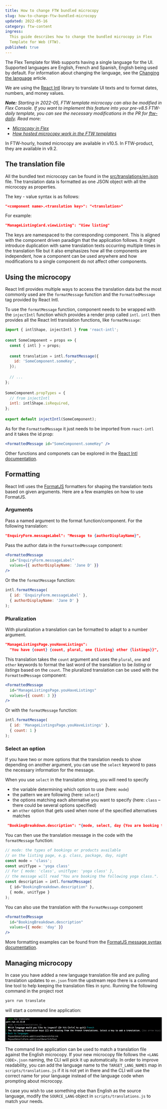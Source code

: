 ```yaml
---
title: How to change FTW bundled microcopy
slug: how-to-change-ftw-bundled-microcopy
updated: 2022-05-16
category: ftw-content
ingress:
  This guide describes how to change the bundled microcopy in Flex
  Template for Web (FTW).
published: true
---
```


The Flex Template for Web supports having a single language for the UI.
Supported languages are English, French and Spanish, English being used
by default. For information about changing the language, see the
[Changing the language](/ftw/how-to-change-ftw-language) article.

We are using the [React Intl](https://github.com/yahoo/react-intl)
library to translate UI texts and to format dates, numbers, and money
values.

_**Note:** Starting in 2022-05, FTW template microcopy can also be
modified in Flex Console. If you want to implement this feature into
your pre-v8.5 FTW-daily template, you can see the necessary
modifications in the PR for
[ftw-daily](https://github.com/sharetribe/ftw-daily/pull/1510). Read
more:_

- _[Microcopy in Flex](/concepts/microcopy/)_
- _[How hosted microcopy work in the FTW templates](/ftw/hosted-microcopy/)_

<extrainfo title="FTW-hourly and FTW-product versions with hosted microcopy">
In FTW-hourly, hosted microcopy are available in v10.5. In FTW-product, they are available in v9.2.
</extrainfo>

## The translation file

All the bundled text microcopy can be found in the
[src/translations/en.json](https://github.com/sharetribe/flex-template-web/blob/master/src/translations/en.json)
file. The translation data is formatted as one JSON object with all the
microcopy as properties.

The key - value syntax is as follows:

```json
"<component name>.<translation key>": "<translation>"
```

For example:

```json
"ManageListingCard.viewListing": "View listing"
```

The keys are namespaced to the corresponding component. This is aligned
with the component driven paradigm that the application follows. It
might introduce duplication with same translation texts occurring
multiple times in the translation file but it also emphasizes how all
the components are independent, how a component can be used anywhere and
how modifications to a single component do not affect other components.

## Using the microcopy

React Intl provides multiple ways to access the translation data but the
most commonly used are the `formatMessage` function and the
`FormattedMessage` tag provided by React Intl.

To use the `formatMessage` function, component needs to be wrapped with
the `injectIntl` function which provides a render prop called `intl`.
`intl` then provides all the React Intl translation functions, like
`formatMessage`:

```js
import { intlShape, injectIntl } from 'react-intl';

const SomeComponent = props => {
  const { intl } = props;

  const translation = intl.formatMessage({
    id: 'SomeComponent.someKey',
  });

  // ...
};

SomeComponent.propTypes = {
  // from injectIntl
  intl: intlShape.isRequired,
};

export default injectIntl(SomeComponent);
```

As for the `FormattedMessage` it just needs to be imported from
`react-intl` and it takes the id prop:

```jsx
<FormattedMessage id="SomeComponent.someKey" />
```

Other functions and componets can be explored in the
[React Intl documentation](https://github.com/yahoo/react-intl/wiki).

## Formatting

React Intl uses the [FormatJS](https://formatjs.io/) formatters for
shaping the translation texts based on given arguments. Here are a few
examples on how to use FormatJS.

### Arguments

Pass a named argument to the format function/component. For the
following translation:

```json
"EnquiryForm.messageLabel": "Message to {authorDisplayName}",
```

Pass the author data in the `FormattedMessage` component:

```jsx
<FormattedMessage
  id="EnquiryForm.messageLabel"
  values={{ authorDisplayName: 'Jane D' }}
/>
```

Or the the `formatMessage` function:

```js
intl.formatMessage(
  { id: 'EnquiryForm.messageLabel' },
  { authorDisplayName: 'Jane D' }
);
```

### Pluralization

With pluralization a translation can be formatted to adapt to a number
argument.

```json
"ManageListingsPage.youHaveListings":
  "You have {count} {count, plural, one {listing} other {listings}}",
```

This translation takes the `count` argument and uses the `plural`, `one`
and `other` keywords to format the last word of the translation to be
_listing_ or _listings_ based on the `count`. The pluralized translation
can be used with the `FormattedMessage` component:

```jsx
<FormattedMessage
  id="ManageListingsPage.youHaveListings"
  values={{ count: 3 }}
/>
```

Or with the `formatMessage` function:

```js
intl.formatMessage(
  { id: 'ManageListingsPage.youHaveListings' },
  { count: 1 }
);
```

### Select an option

If you have two or more options that the translation needs to show
depending on another argument, you can use the `select` keyword to pass
the necessary information for the message.

When you use `select` in the translation string, you will need to
specify

- the variable determining which option to use (here: `mode`)
- the pattern we are following (here: `select`)
- the options matching each alternative you want to specify (here:
  `class` – there could be several options specified)
- an `other` option that gets used when none of the specified
  alternatives matches

```json
 "BookingBreakdown.description": "{mode, select, day {You are booking the following days:} night {You are booking the following nights:} other {You are booking the following {unitType}:}}"
```

You can then use the translation message in the code with the
`formatMessage` function:

```js
// mode: the types of bookings or products available
// on the listing page, e.g. class, package, day, night
const mode = 'class';
const unitType = 'yoga class'
// For { mode: 'class', unitType: 'yoga class' },
// the message will read "You are booking the following yoga class.".
const description = intl.formatMessage(
  { id="BookingBreakdown.description" },
  { mode, unitType }
);
```

You can also use the translation with the `FormatMessage` component

```jsx
<FormattedMessage
  id="BookingBreakdown.description"
  values={{ mode: 'day' }}
/>
```

More formatting examples can be found from the
[FormatJS message syntax documentation](https://formatjs.io/docs/core-concepts/icu-syntax/).

## Managing microcopy

In case you have added a new language translation file and are pulling
translation updates to `en.json` from the upstream repo there is a
command line tool to help keeping the translation files in sync. Running
the following command in the project root

```bash
yarn run translate
```

will start a command line application:

![microcopy CLI](./translations-cli.png)

The command line application can be used to match a translation file
against the English microcopy. If your new microcopy file follows
the `<LANG CODE>.json` naming, the CLI will pick it up automatically. In
order to improve readability, you can add the language name to the
`TARGET_LANG_NAMES` map in `scripts/translations.js` if it is not yet in
there and the CLI will use the correct name for your language instead of
the language code when prompting about microcopy.

In case you wish to use something else than English as the source
language, modify the `SOURCE_LANG` object in `scripts/translations.js`
to match your needs.

